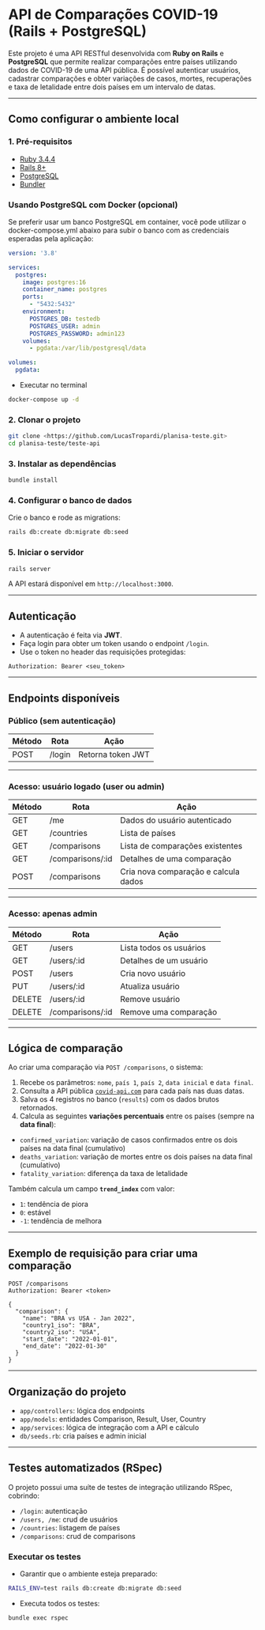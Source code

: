 
# API de Comparações COVID-19 (Rails + PostgreSQL)

Este projeto é uma API RESTful desenvolvida com **Ruby on Rails** e **PostgreSQL** que permite realizar comparações entre países utilizando dados de COVID-19 de uma API pública. É possível autenticar usuários, cadastrar comparações e obter variações de casos, mortes, recuperações e taxa de letalidade entre dois países em um intervalo de datas.

---

## Como configurar o ambiente local

### 1. Pré-requisitos

- [Ruby 3.4.4](https://www.ruby-lang.org/pt/documentation/installation/)
- [Rails 8+](https://rubyonrails.org/)
- [PostgreSQL](https://www.postgresql.org/download/)
- [Bundler](https://bundler.io/)

### Usando PostgreSQL com Docker (opcional)

Se preferir usar um banco PostgreSQL em container, você pode utilizar o docker-compose.yml abaixo para subir o banco com as credenciais esperadas pela aplicação:

```yaml
version: '3.8'

services:
  postgres:
    image: postgres:16
    container_name: postgres
    ports:
      - "5432:5432"
    environment:
      POSTGRES_DB: testedb
      POSTGRES_USER: admin
      POSTGRES_PASSWORD: admin123
    volumes:
      - pgdata:/var/lib/postgresql/data

volumes:
  pgdata:
```

- Executar no terminal

```bash
docker-compose up -d
```

### 2. Clonar o projeto

```bash
git clone <https://github.com/LucasTropardi/planisa-teste.git>
cd planisa-teste/teste-api
```

### 3. Instalar as dependências

```bash
bundle install
```

### 4. Configurar o banco de dados

Crie o banco e rode as migrations:

```bash
rails db:create db:migrate db:seed
```

### 5. Iniciar o servidor

```bash
rails server
```

A API estará disponível em `http://localhost:3000`.

---

## Autenticação

- A autenticação é feita via **JWT**.
- Faça login para obter um token usando o endpoint `/login`.
- Use o token no header das requisições protegidas:

```
Authorization: Bearer <seu_token>
```

---

## Endpoints disponíveis

### Público (sem autenticação)

| Método | Rota     | Ação                       |
|--------|----------|----------------------------|
| POST   | /login   | Retorna token JWT          |

---

### Acesso: usuário logado (user ou admin)

| Método | Rota         | Ação                                 |
|--------|--------------|--------------------------------------|
| GET    | /me          | Dados do usuário autenticado         |
| GET    | /countries   | Lista de países                      |
| GET    | /comparisons | Lista de comparações existentes      |
| GET    | /comparisons/:id | Detalhes de uma comparação     |
| POST   | /comparisons | Cria nova comparação e calcula dados |

---

### Acesso: apenas admin

| Método | Rota             | Ação                       |
|--------|------------------|----------------------------|
| GET    | /users           | Lista todos os usuários    |
| GET    | /users/:id       | Detalhes de um usuário     |
| POST   | /users           | Cria novo usuário          |
| PUT    | /users/:id       | Atualiza usuário           |
| DELETE | /users/:id       | Remove usuário             |
| DELETE | /comparisons/:id | Remove uma comparação      |

---

## Lógica de comparação

Ao criar uma comparação via `POST /comparisons`, o sistema:

1. Recebe os parâmetros: `nome`, `país 1`, `país 2`, `data inicial` e `data final`.
2. Consulta a API pública [`covid-api.com`](https://covid-api.com/api/reports/total) para cada país nas duas datas.
3. Salva os 4 registros no banco (`results`) com os dados brutos retornados.
4. Calcula as seguintes **variações percentuais** entre os países (sempre na **data final**):

- `confirmed_variation`: variação de casos confirmados entre os dois países na data final (cumulativo)
- `deaths_variation`: variação de mortes entre os dois países na data final (cumulativo)
- `fatality_variation`: diferença da taxa de letalidade

Também calcula um campo **`trend_index`** com valor:

- `1`: tendência de piora
- `0`: estável
- `-1`: tendência de melhora

---

## Exemplo de requisição para criar uma comparação

```http
POST /comparisons
Authorization: Bearer <token>

{
  "comparison": {
    "name": "BRA vs USA - Jan 2022",
    "country1_iso": "BRA",
    "country2_iso": "USA",
    "start_date": "2022-01-01",
    "end_date": "2022-01-30"
  }
}
```

---

## Organização do projeto

- `app/controllers`: lógica dos endpoints
- `app/models`: entidades Comparison, Result, User, Country
- `app/services`: lógica de integração com a API e cálculo
- `db/seeds.rb`: cria países e admin inicial

---

## Testes automatizados (RSpec)

O projeto possui uma suíte de testes de integração utilizando RSpec, cobrindo:

- `/login`: autenticação
- `/users, /me`: crud de usuários
- `/countries`: listagem de países
- `/comparisons`: crud de comparisons

### Executar os testes

- Garantir que o ambiente esteja preparado:

```bash
RAILS_ENV=test rails db:create db:migrate db:seed

```

- Executa todos os testes:

```bash
bundle exec rspec

```
